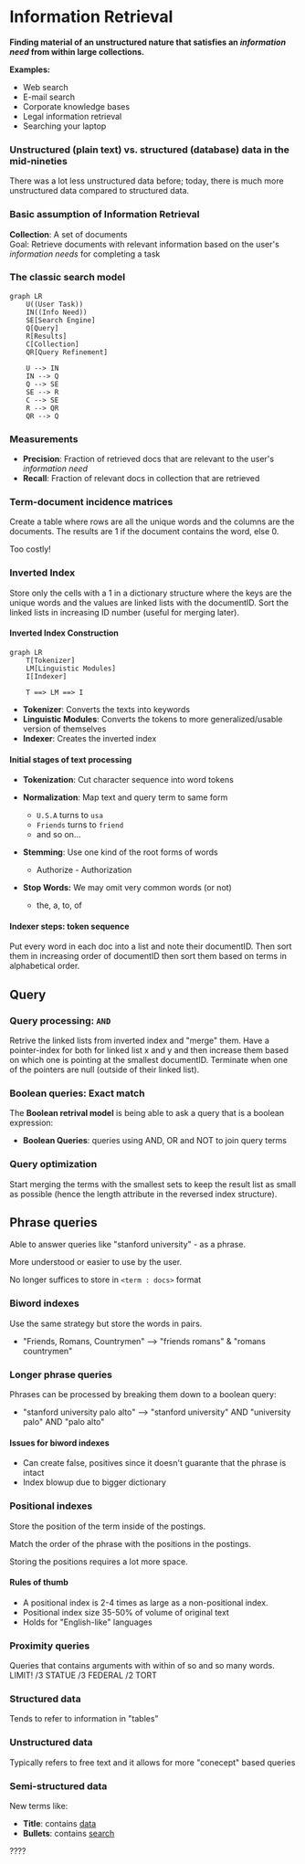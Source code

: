 # Information Retrieval
**Finding material of an unstructured nature that satisfies an _information need_ from within large collections.**

**Examples:**
- Web search
- E-mail search
- Corporate knowledge bases
- Legal information retrieval
- Searching your laptop

### Unstructured (plain text) vs. structured (database) data in the mid-nineties
There was a lot less unstructured data before; today, there is much more unstructured data compared to structured data.

### Basic assumption of Information Retrieval
**Collection**: A set of documents  
Goal: Retrieve documents with relevant information based on the user's _information needs_ for completing a task

### The classic search model

```mermaid
graph LR
    U((User Task))
    IN((Info Need))
    SE[Search Engine]
    Q[Query]
    R[Results]
    C[Collection]
    QR[Query Refinement]

    U --> IN
    IN --> Q
    Q --> SE
    SE --> R
    C --> SE
    R --> QR
    QR --> Q
```

### Measurements
- **Precision**: Fraction of retrieved docs that are relevant to the user's _information need_
- **Recall**: Fraction of relevant docs in collection that are retrieved

### Term-document incidence matrices
Create a table where rows are all the unique words and the columns are the documents. The results are 1 if the document contains the word, else 0.

Too costly!

### Inverted Index
Store only the cells with a 1 in a dictionary structure where the keys are the unique words and the values are linked lists with the documentID. Sort the linked lists in increasing ID number (useful for merging later).

#### Inverted Index Construction
```mermaid
graph LR
    T[Tokenizer]
    LM[Linguistic Modules]
    I[Indexer]

    T ==> LM ==> I
```
- **Tokenizer**: Converts the texts into keywords
- **Linguistic Modules**: Converts the tokens to more generalized/usable version of themselves
- **Indexer**: Creates the inverted index

#### Initial stages of text processing
- **Tokenization**: Cut character sequence into word tokens
- **Normalization**: Map text and query term to same form  
  - `U.S.A` turns to `usa`
  - `Friends` turns to `friend`
  - and so on...
- **Stemming**: Use one kind of the root forms of words  
  - Authorize - Authorization

- **Stop Words:** We may omit very common words (or not)
    - the, a, to, of

#### Indexer steps: token sequence
Put every word in each doc into a list and note their documentID. Then sort them in increasing order of documentID then sort them based on terms in alphabetical order.

## Query

### Query processing: `AND`
Retrive the linked lists from inverted index and "merge" them. Have a pointer-index for both for linked list x and y and then increase them based on which one is pointing at the smallest documentID. Terminate when one of the pointers are null (outside of their linked list).

### Boolean queries: Exact match
The **Boolean retrival model** is being able to ask a query that is a boolean expression:
- **Boolean Queries**: queries using AND, OR and NOT to join query terms

### Query optimization
Start merging the terms with the smallest sets to keep the result list as small as possible (hence the length attribute in the reversed index structure).

## Phrase queries
Able to answer queries like "stanford university" - as a phrase.

More understood or easier to use by the user.

No longer suffices to store in `<term : docs>` format

### Biword indexes
Use the same strategy but store the words in pairs.
- "Friends, Romans, Countrymen" --> "friends romans" & "romans countrymen"

### Longer phrase queries
Phrases can be processed by breaking them down to a boolean query:
- "stanford university palo alto" --> "stanford university" AND "university palo" AND "palo alto"

#### Issues for biword indexes
- Can create false, positives since it doesn't guarante that the phrase is intact
- Index blowup due to bigger dictionary

### Positional indexes
Store the position of the term inside of the postings.

Match the order of the phrase with the positions in the postings.

Storing the positions requires a lot more space.


#### Rules of thumb
- A positional index is 2-4 times as large as a non-positional index.
- Positional index size 35-50% of volume of original text
- Holds for "English-like" languages

### Proximity queries
Queries that contains arguments with within of so and so many words. LIMIT! /3 STATUE /3 FEDERAL /2 TORT


### Structured data
Tends to refer to information in "tables"


### Unstructured data
Typically refers to free text and it allows for more "conecept" based queries

### Semi-structured data
New terms like:
- **Title**: contains <u>data</u>
- **Bullets**: contains <u>search</u>

????